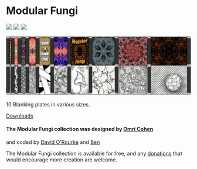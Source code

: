 # Modular Fungi

![](https://img.shields.io/github/workflow/status/david-c14/ModularFungi/Release?label=Release) ![](https://img.shields.io/github/v/release/david-c14/ModularFungi?label=Latest) ![](https://img.shields.io/github/release-date/david-c14/ModularFungi?label=Released)

![](manual/ModularFungi.jpg)

10 Blanking plates in various sizes.

[Downloads](https://github.com/david-c14/ModularFungi/releases)

#### The Modular Fungi collection was designed by [Omri Cohen](https://bit.ly/2P2watb)  
and coded by [David O'Rourke](https://github.com/david-c14) and [Ben](https://github.com/stoermelder)

The Modular Fungi collection is available for free, and any [donations](https://paypal.me/omricohencomposer)
that would encourage more creation are welcome.


